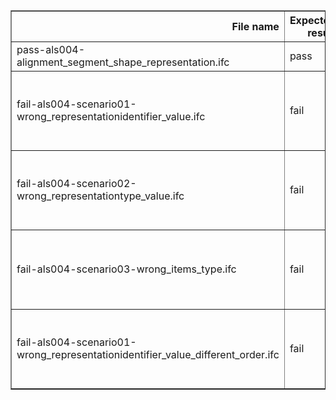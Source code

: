 <table border="1" class="dataframe">
  <thead>
    <tr style="text-align: right;">
      <th>File name</th>
      <th>Expected result</th>
      <th>Description</th>
    </tr>
  </thead>
  <tbody>
    <tr>
      <td>pass-als004-alignment_segment_shape_representation.ifc</td>
      <td>pass</td>
      <td>NaN</td>
    </tr>
    <tr>
      <td>fail-als004-scenario01-wrong_representationidentifier_value.ifc</td>
      <td>fail</td>
      <td>Result 1: {'Instance_id': '34', 'Expected': "{'value': 'Axis'}", 'Observed': "{'value': 'Curve2D'}"}</td>
    </tr>
    <tr>
      <td>fail-als004-scenario02-wrong_representationtype_value.ifc</td>
      <td>fail</td>
      <td>Result 1: {'Instance_id': '34', 'Expected': "{'value': 'Segment'}", 'Observed': "{'value': 'Brep'}"}</td>
    </tr>
    <tr>
      <td>fail-als004-scenario03-wrong_items_type.ifc</td>
      <td>fail</td>
      <td>Result 1: {'Instance_id': '34', 'Expected': "{'entity': 'IfcCurveSegment'}", 'Observed': "{'entity': 'IfcLine'}"}</td>
    </tr>
    <tr>
      <td>fail-als004-scenario01-wrong_representationidentifier_value_different_order.ifc</td>
      <td>fail</td>
      <td>Result 1: {'Instance_id': '40', 'Expected': "{'value': 'Axis'}", 'Observed': "{'value': 'Curve2D'}"}</td>
    </tr>
  </tbody>
</table>